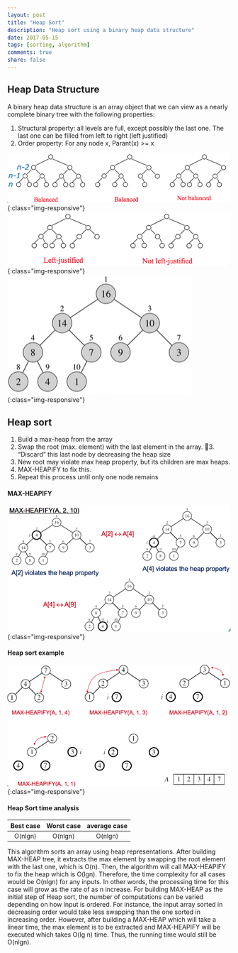 ```yaml
---
layout: post
title: "Heap Sort"
description: "Heap sort using a binary heap data structure"
date: 2017-05-15
tags: [sorting, algorithm]
comments: true
share: false
---
```


## Heap Data Structure

A binary heap data structure is an array object that we can view as a nearly complete binary tree with the following properties:
1. Structural property: all levels are full, except possibly the last one. The last one can be filled from left to right (left justified)
2. Order property: For any node x, Parant(x) >= x


![HeapSort](/assets/images/HeapBalanced.png){:class="img-responsive"}
![HeapSort](/assets/images/HeapLeftJustified.png){:class="img-responsive"}
![HeapSort](/assets/images/HeapExample.png){:class="img-responsive"}

## Heap sort

1. Build a max-heap from the array
2. Swap the root (max. element) with the last element in the array.
􏰀3. “Discard” this last node by decreasing the heap size
4. New root may violate max heap property, but its children are max heaps.
5. MAX-HEAPIFY to fix this.
6. Repeat this process until only one node remains

#### MAX-HEAPIFY

![HeapSort](/assets/images/MaxHeapifyExample.png){:class="img-responsive"}

#### Heap sort example

![HeapSort](/assets/images/HeapSortExample.png){:class="img-responsive"}

#### Heap Sort time analysis

| Best case | Worst case | average case |
|:--------:|:--------:|:-------:|
| O(nlgn)  | O(nlgn) | O(nlgn) |

This algorithm sorts an array using heap representations. After building MAX-HEAP tree, it extracts the max element by swapping the root element with the last one, which is O(n). Then, the algorithm will call MAX-HEAPIFY to fix the heap which is O(lgn). Therefore, the time complexity for all cases would be O(nlgn) for any inputs. In other words, the processing time for this case will grow as the rate of  as n increase. For building MAX-HEAP as the initial step of Heap sort, the number of computations can be varied depending on how input is ordered. For instance, the input array sorted in decreasing order would take less swapping than the one sorted in increasing order. However, after building a MAX-HEAP which will take a linear time, the max element is to be extracted and MAX-HEAPIFY will be executed which takes O(lg n) time. Thus, the running time would still be O(nlgn).
